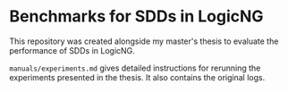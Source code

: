 # Benchmarks for SDDs in LogicNG

This repository was created alongside my master's thesis to evaluate the performance of SDDs in LogicNG.

`manuals/experiments.md` gives detailed instructions for rerunning the experiments presented in the thesis.  It also
contains the original logs.
